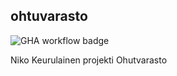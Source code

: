 ## ohtuvarasto

![GHA workflow badge](https://github.com/Gwasagir/ohutvarasto/workflows/CI/badge.svg)

Niko Keurulainen projekti Ohutvarasto